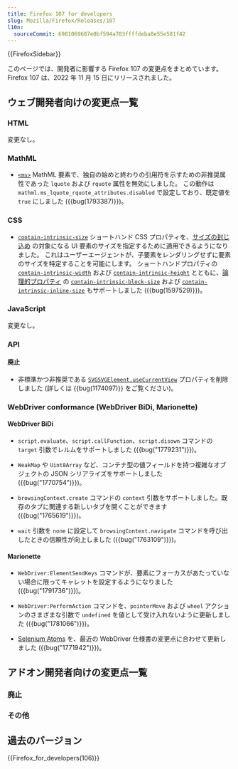 ```yaml
---
title: Firefox 107 for developers
slug: Mozilla/Firefox/Releases/107
l10n:
  sourceCommit: 6981069687e0bf594a783ffffdeba8e55e581f42
---
```


{{FirefoxSidebar}}

このページでは、開発者に影響する Firefox 107 の変更点をまとめています。Firefox 107 は、2022 年 11 月 15 日にリリースされました。

## ウェブ開発者向けの変更点一覧

### HTML

変更なし。

### MathML

- [`<ms>`](/ja/docs/Web/MathML/Element/ms) MathML 要素で、独自の始めと終わりの引用符を示すための非推奨属性であった `lquote` および `rquote` 属性を無効にしました。
  この動作は `mathml.ms_lquote_rquote_attributes.disabled` で設定しており、既定値を `true` にしました ({{bug(1793387)}})。

### CSS

- [`contain-intrinsic-size`](/ja/docs/Web/CSS/contain-intrinsic-size) ショートハンド CSS プロパティを、[サイズの封じ込め](/ja/docs/Web/CSS/CSS_Containment#size_containment) の対象になる UI 要素のサイズを指定するために適用できるようになりました。
  これはユーザーエージェントが、子要素をレンダリングせずに要素のサイズを特定することを可能にします。
  ショートハンドプロパティの [`contain-intrinsic-width`](/ja/docs/Web/CSS/contain-intrinsic-width) および [`contain-intrinsic-height`](/ja/docs/Web/CSS/contain-intrinsic-height) とともに、[論理的プロパティ](/ja/docs/Web/CSS/CSS_Logical_Properties) の [`contain-intrinsic-block-size`](/ja/docs/Web/CSS/contain-intrinsic-block-size) および [`contain-intrinsic-inline-size`](/ja/docs/Web/CSS/contain-intrinsic-inline-size) もサポートしました 
  ({{bug(1597529)}})。

### JavaScript

変更なし。

### API

#### 廃止

- 非標準かつ非推奨である [`SVGSVGElement.useCurrentView`](/ja/docs/Web/API/SVGSVGElement#svgsvgelement.usecurrentview) プロパティを削除しました 
  (詳しくは {{bug(1174097)}} をご覧ください)。

### WebDriver conformance (WebDriver BiDi, Marionette)

#### WebDriver BiDi

- `script.evaluate`、`script.callFunction`、`script.disown` コマンドの `target` 引数でレルムをサポートしました ({{bug("1779231")}})。

- `WeakMap` や `Uint8Array` など、コンテナ型の値フィールドを持つ複雑なオブジェクトの JSON シリアライズをサポートしました ({{bug("1770754")}})。

- `browsingContext.create` コマンドの `context` 引数をサポートしました。既存のタブに関連する新しいタブを開くことができます ({{bug("1765619")}})。

- `wait` 引数を `none` に設定して `browsingContext.navigate` コマンドを呼び出したときの信頼性が向上しました ({{bug("1763109")}})。

#### Marionette

- `WebDriver:ElementSendKeys` コマンドが、要素にフォーカスがあたっていない場合に限ってキャレットを設定するようになりました ({{bug("1791736")}})。

- `WebDriver:PerformAction` コマンドを、`pointerMove` および `wheel` アクションのさまざまな引数で `undefined` を値として受け入れないように更新しました ({{bug("1781066")}})。

- [Selenium Atoms](https://firefox-source-docs.mozilla.org/testing/marionette/SeleniumAtoms.html) を、最近の WebDriver 仕様書の変更点に合わせて更新しました ({{bug("1771942")}})。

## アドオン開発者向けの変更点一覧

### 廃止

### その他

## 過去のバージョン

{{Firefox_for_developers(106)}}
